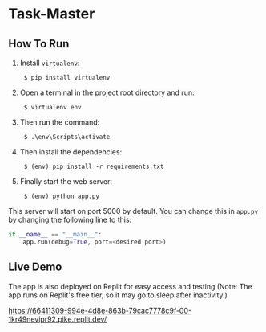 # Task-Master

## How To Run
1. Install `virtualenv`:
    
        $ pip install virtualenv

2. Open a terminal in the project root directory and run:

        $ virtualenv env

3. Then run the command:

        $ .\env\Scripts\activate

4. Then install the dependencies:

        $ (env) pip install -r requirements.txt

5. Finally start the web server:

        $ (env) python app.py

This server will start on port 5000 by default. You can change this in `app.py` by changing the following line to this:

```python
if __name__ == "__main__":
    app.run(debug=True, port=<desired port>)
```

## Live Demo
The app is also deployed on Replit for easy access and testing (Note: The app runs on Replit's free tier, so it may go to sleep after inactivity.)

https://66411309-994e-4d8e-863b-79cac7778c9f-00-1kr49nevipr92.pike.replit.dev/
